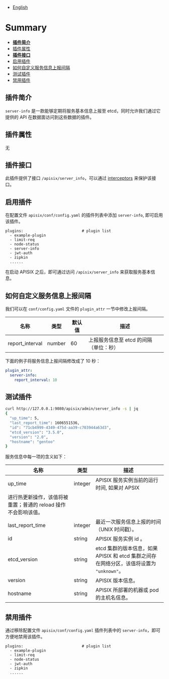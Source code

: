 <!--
#
# Licensed to the Apache Software Foundation (ASF) under one or more
# contributor license agreements.  See the NOTICE file distributed with
# this work for additional information regarding copyright ownership.
# The ASF licenses this file to You under the Apache License, Version 2.0
# (the "License"); you may not use this file except in compliance with
# the License.  You may obtain a copy of the License at
#
#     http://www.apache.org/licenses/LICENSE-2.0
#
# Unless required by applicable law or agreed to in writing, software
# distributed under the License is distributed on an "AS IS" BASIS,
# WITHOUT WARRANTIES OR CONDITIONS OF ANY KIND, either express or implied.
# See the License for the specific language governing permissions and
# limitations under the License.
#
-->

- [English](../../plugins/server-info.md)

# Summary

- [**插件简介**](#插件简介)
- [插件属性](#插件属性)
- [**插件接口**](#插件接口)
- [启用插件](#启用插件)
- [如何自定义服务信息上报间隔](#如何自定义服务信息上报间隔)
- [测试插件](#测试插件)
- [禁用插件](#禁用插件)

## 插件简介

`server-info` 是一款能够定期将服务基本信息上报至 etcd，同时允许我们通过它提供的 API 在数据面访问到这些数据的插件。

## 插件属性

无

## 插件接口

此插件提供了接口 `/apisix/server_info`，可以通过 [interceptors](../plugin-interceptors.md) 来保护该接口。

## 启用插件

在配置文件 `apisix/conf/config.yaml` 的插件列表中添加 `server-info`, 即可启用该插件。

```
plugins:                          # plugin list
  - example-plugin
  - limit-req
  - node-status
  - server-info
  - jwt-auth
  - zipkin
  ......
```

在启动 APISIX 之后，即可通过访问 `/apisix/server_info` 来获取服务基本信息。

## 如何自定义服务信息上报间隔

我们可以在 `conf/config.yaml` 文件的 `plugin_attr` 一节中修改上报间隔。

| 名称         | 类型   | 默认值  | 描述                                                          |
| ------------ | ------ | -------- | -------------------------------------------------------------------- |
| report_interval | number | 60 | 上报服务信息至 etcd 的间隔（单位：秒）|

下面的例子将服务信息上报间隔修改成了 10 秒：

```yaml
plugin_attr:
  server-info:
    report_interval: 10
```


## 测试插件

```bash
curl http://127.0.0.1:9080/apisix/admin/server_info -s | jq
{
  "up_time": 5,
  "last_report_time": 1606551536,
  "id": "71cb4999-4349-475d-aa39-c703944a63d3",
  "etcd_version": "3.5.0",
  "version": "2.0",
  "hostname": "gentoo"
}
```

服务信息中每一项的含义如下：

| 名称    | 类型 | 描述 |
|---------|------|-------------|
| up_time | integer | APISIX 服务实例当前的运行时间, 如果对 APSIX
进行热更新操作，该值将被重置；普通的 reload 操作不会影响该值。 |
| last_report_time | integer | 最近一次服务信息上报的时间 （UNIX 时间戳）。|
| id | string | APISIX 服务实例 id 。|
| etcd_version | string | etcd 集群的版本信息，如果 APISIX 和 etcd 集群之间存在网络分区，该值将设置为 `"unknown"`。|
| version | string | APISIX 版本信息。 |
| hostname | string | APISIX 所部署的机器或 pod 的主机名信息。|

## 禁用插件

通过移除配置文件 `apisix/conf/config.yaml` 插件列表中的 `server-info`，即可方便地禁用该插件。

```
plugins:                          # plugin list
  - example-plugin
  - limit-req
  - node-status
  - jwt-auth
  - zipkin
  ......
```

